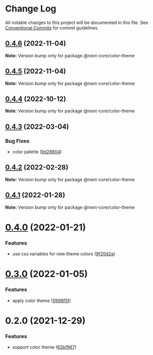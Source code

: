 # Change Log

All notable changes to this project will be documented in this file.
See [Conventional Commits](https://conventionalcommits.org) for commit guidelines.

## [0.4.6](https://github.com/easyops-cn/next-core/compare/@next-core/color-theme@0.4.5...@next-core/color-theme@0.4.6) (2022-11-04)

**Note:** Version bump only for package @next-core/color-theme

## [0.4.5](https://github.com/easyops-cn/next-core/compare/@next-core/color-theme@0.4.4...@next-core/color-theme@0.4.5) (2022-11-04)

**Note:** Version bump only for package @next-core/color-theme

## [0.4.4](https://github.com/easyops-cn/next-core/compare/@next-core/color-theme@0.4.3...@next-core/color-theme@0.4.4) (2022-10-12)

**Note:** Version bump only for package @next-core/color-theme

## [0.4.3](https://github.com/easyops-cn/next-core/compare/@next-core/color-theme@0.4.2...@next-core/color-theme@0.4.3) (2022-03-04)

### Bug Fixes

- color palette ([9d28804](https://github.com/easyops-cn/next-core/commit/9d2880444868961d5c0653aed2e12babf59fcc73))

## [0.4.2](https://github.com/easyops-cn/next-core/compare/@next-core/color-theme@0.4.1...@next-core/color-theme@0.4.2) (2022-02-28)

**Note:** Version bump only for package @next-core/color-theme

## [0.4.1](https://github.com/easyops-cn/next-core/compare/@next-core/color-theme@0.4.0...@next-core/color-theme@0.4.1) (2022-01-28)

**Note:** Version bump only for package @next-core/color-theme

# [0.4.0](https://github.com/easyops-cn/next-core/compare/@next-core/color-theme@0.3.0...@next-core/color-theme@0.4.0) (2022-01-21)

### Features

- use css variables for new theme colors ([9f20d2a](https://github.com/easyops-cn/next-core/commit/9f20d2a3194d75972266bf6ddba871c45a59d1d8))

# [0.3.0](https://github.com/easyops-cn/next-core/compare/@next-core/color-theme@0.2.0...@next-core/color-theme@0.3.0) (2022-01-05)

### Features

- apply color theme ([0998f5f](https://github.com/easyops-cn/next-core/commit/0998f5fc1e662cde1eeedb7bc30bd7a5e1e8fe85))

# 0.2.0 (2021-12-29)

### Features

- support color theme ([62bf967](https://github.com/easyops-cn/next-core/commit/62bf9674088ce4fe8abb60d20f168e37ba171797))
